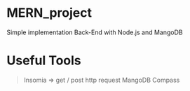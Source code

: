 # MERN_project
Simple implementation Back-End with Node.js and MangoDB

# Useful Tools
> Insomia => get / post http request
> MangoDB Compass
